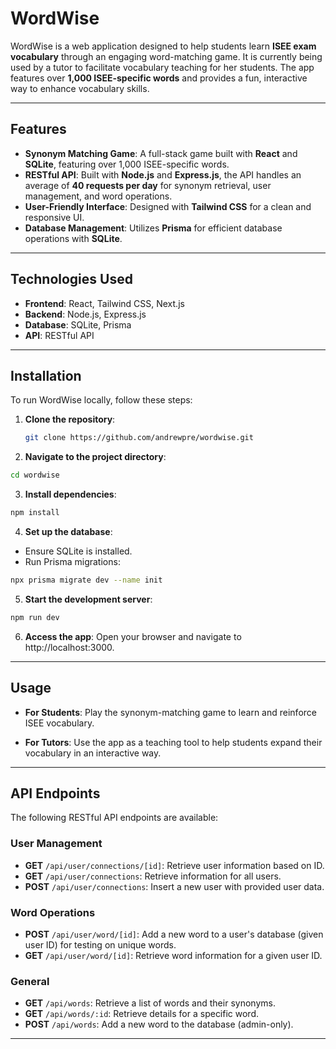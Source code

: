 # WordWise

WordWise is a web application designed to help students learn **ISEE exam vocabulary** through an engaging word-matching game. It is currently being used by a tutor to facilitate vocabulary teaching for her students. The app features over **1,000 ISEE-specific words** and provides a fun, interactive way to enhance vocabulary skills.

---

## Features

- **Synonym Matching Game**: A full-stack game built with **React** and **SQLite**, featuring over 1,000 ISEE-specific words.
- **RESTful API**: Built with **Node.js** and **Express.js**, the API handles an average of **40 requests per day** for synonym retrieval, user management, and word operations.
- **User-Friendly Interface**: Designed with **Tailwind CSS** for a clean and responsive UI.
- **Database Management**: Utilizes **Prisma** for efficient database operations with **SQLite**.

---

## Technologies Used

- **Frontend**: React, Tailwind CSS, Next.js
- **Backend**: Node.js, Express.js
- **Database**: SQLite, Prisma
- **API**: RESTful API

---

## Installation

To run WordWise locally, follow these steps:

1. **Clone the repository**:

   ```bash
   git clone https://github.com/andrewpre/wordwise.git
   ```

2. **Navigate to the project directory**:

```bash
cd wordwise
```

3. **Install dependencies**:

```bash
npm install
```

4. **Set up the database**:

- Ensure SQLite is installed.
- Run Prisma migrations:

```bash
npx prisma migrate dev --name init
```

5. **Start the development server**:

```bash
npm run dev
```

6. **Access the app**:
   Open your browser and navigate to http://localhost:3000.

---

## Usage

- **For Students**: Play the synonym-matching game to learn and reinforce ISEE vocabulary.

- **For Tutors**: Use the app as a teaching tool to help students expand their vocabulary in an interactive way.

---

## API Endpoints

The following RESTful API endpoints are available:

### User Management

- **GET** `/api/user/connections/[id]`: Retrieve user information based on ID.
- **GET** `/api/user/connections`: Retrieve information for all users.
- **POST** `/api/user/connections`: Insert a new user with provided user data.

### Word Operations

- **POST** `/api/user/word/[id]`: Add a new word to a user's database (given user ID) for testing on unique words.
- **GET** `/api/user/word/[id]`: Retrieve word information for a given user ID.

### General

- **GET** `/api/words`: Retrieve a list of words and their synonyms.
- **GET** `/api/words/:id`: Retrieve details for a specific word.
- **POST** `/api/words`: Add a new word to the database (admin-only).

---
